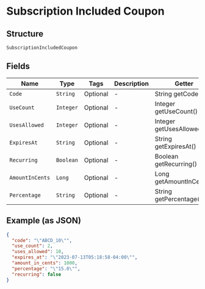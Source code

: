 
# Subscription Included Coupon

## Structure

`SubscriptionIncludedCoupon`

## Fields

| Name | Type | Tags | Description | Getter | Setter |
|  --- | --- | --- | --- | --- | --- |
| `Code` | `String` | Optional | - | String getCode() | setCode(String code) |
| `UseCount` | `Integer` | Optional | - | Integer getUseCount() | setUseCount(Integer useCount) |
| `UsesAllowed` | `Integer` | Optional | - | Integer getUsesAllowed() | setUsesAllowed(Integer usesAllowed) |
| `ExpiresAt` | `String` | Optional | - | String getExpiresAt() | setExpiresAt(String expiresAt) |
| `Recurring` | `Boolean` | Optional | - | Boolean getRecurring() | setRecurring(Boolean recurring) |
| `AmountInCents` | `Long` | Optional | - | Long getAmountInCents() | setAmountInCents(Long amountInCents) |
| `Percentage` | `String` | Optional | - | String getPercentage() | setPercentage(String percentage) |

## Example (as JSON)

```json
{
  "code": "\"ABCD_10\"",
  "use_count": 2,
  "uses_allowed": 10,
  "expires_at": "\"2023-07-13T05:18:58-04:00\"",
  "amount_in_cents": 1000,
  "percentage": "\"15.0\"",
  "recurring": false
}
```

